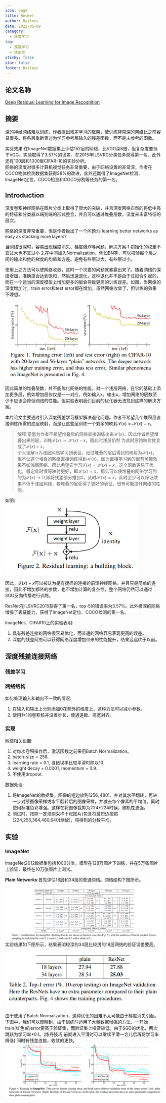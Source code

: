 ```yaml
---
icon: page
title: ResNet
author: Baileys
date: 2022-05-09
category:
  - 深度学习
tag:
  - 深度学习
  - 读论文
sticky: false
star: false
footer: Baileys
---
```


## 论文名称
[Deep Residual Learning for Image Recognition](https://arxiv.org/abs/1512.03385)


## 摘要
深的神经网络难以训练，作者提出残差学习的框架，使训练非常深的网络比之前容易很多。将各层重新表述为学习参考层输入的残差函数，而不是未参考的函数。  

实验效果:在ImageNet数据集上评估152层的网络，比VGG深8倍，但复杂度要低于VGG。实验取得了3.57%的误差，在2015年ILSVRC分类任务获得第一名，此外还有100层和1000层CIFAR-10的实验分析。  
网络的深度对很多计算机视觉任务非常重要，由于网络设置的非常深，作者在COCO物体检测数据集获得28%的改进，此外还赢得了ImageNet检测、ImageNet定位、COCO检测和COCO分割等任务的第一名。

## Introduction
深度卷积神经网络在图片分类上取得了很大的突破，并且深度网络自然的将低中高的特征和分类器以端到端的形式整合，并且可以通过堆叠层数，深度来丰富特征的层次。  

网络的深度非常重要，但是作者抛出了一个问题:Is learning better networks as easy as stacking more layers?  

当网络很深时，容易出现梯度消失、梯度爆炸等问题，解决方案:1.初始化的权重不宜过大也不宜过小 2.在中间加入Normalization，例如BN等，可以校验每个层之间的输出和他的梯度的均值和方差。避免有些层过大，有些层过小。  

使用上述方法可以使网络收敛，这时一个次要的问题就暴露出来了。随着网络的深度增加，准确度会达到饱和，然后迅速退化，这种退化并不是由于过拟合引起的，而在一个适当的深度模型上增加更多的层会导致更高的训练误差。如图，当网络的深度增加时，train error和test error都在增加。虽然网络收敛了，但训练的效果不理想。    
![acc degrade](/DeepLearning/ReadingPapers/ResNet/1.png)

因此简单的堆叠层数，并不能优化网络的性能，对一个浅层网络，在它的基础上添加更多层，例如增加层仅仅是一一对应，例如输入x，输出x，增加网络的层数至少不应该会降低网络的性能。但实验表明我们目前的优化器无法找到这样的解决方案。  

本片论文主要通过引入深度残差学习框架解决退化问题。作者不希望几个堆积层直接训练所需的底层映射，而是让这些层训练一个剩余的映射$\mathcal{F}(x)=\mathcal{H}(x)-x$。  
> 解释:意思为作者不希望堆叠后的网络直接训练出来$\mathcal{H}(x)$，因此作者希望堆叠出来的层，训练$\mathcal{F}(x):=\mathcal{H}(x)-x$，而此时浅层仍然 为此时原始映射就变成了$\mathcal{F}(x)+x$。  
> 个人理解:x为浅层网络学习到表征，经过堆叠的层后得到的映射为$\mathcal{H}(x)$，但不让这个堆叠的网络直接训练得到$\mathcal{H}(x)$，因为直接学习到的很有可能效果不如浅层网络，因此希望它学习$\mathcal{F}(x)=\mathcal{H}(x)-x$，这个函数更易于优化，假定此时恒等映射更好，即$\mathcal{H}(x)=x$，那么可以使堆叠的网络学习到的为$\mathcal{F}(x){\rightarrow}0$,即将残差部分推到0，此时$\mathcal{H}(x)=x$，此时至少可以保证效果不低于浅层网络，若堆叠的层获得了更好的表征，很有可能提升网络的性能。   

如图:  
![Residual learning](/DeepLearning/ReadingPapers/ResNet/2.png)

因此，$\mathcal{F}(x)+x$可以被认为是有捷径的连接的前馈神经网络。并且只是简单的连接，因此不增加额外的参数，也不增加计算的复杂性，整个网络仍然可以通过SGD反向传播进行训练。  

ResNet在ILSVRC2015获得了第一名，top-5的错误率为3.57%。此外极深的网络增强了表征能力，获得了ImageNet定位、COCO检测的第一名。  

ImageNet、CIFAR10上的实验表明:  
1. 具有残差连接的网络很容易优化，而普通的网络容易表现更高的误差。  
2. 深度的残差网络可以获得网络深度增加带来的性能提升，结果远远优于以前。  



## 深度残差连接网络

### 残差学习


### 网络结构

如何处理输入和输出不一致的情况:  
1. 在输入和输出上分别添加0在额外的维度上，这种方法可以减小参数。  
2. 使用1*1的卷积核并设置步长，使通道数、高宽对齐。  

### 实现


网络相关设置:  
1. 对每次卷积操作后，激活函数之前采用Batch Normalization。  
2. batch-size = 256.  
3. learning rate = 0.1, 当错误率比较平滑时除以10.  
4. weight decay = 0.0001, momentum = 0.9.
5. 不使用dropout.  

数据处理:  
1. 将ImageNet的数据集，图像的短边放到$[256,480]$，并对其水平翻转，再进一步对原图像采样或水平翻转后的图像采样，并减去每个像素的平均值。同时使用标准色彩增强。这样在将图像裁剪为224*224时候，随机性更强。
2. 测试时，按照一定规则采样十张图片(包含将最短边按照[224,256,384,480,640]缩放)，将得到的分数平均。


## 实验

### ImageNet
ImageNet2012数据集包括1000分类，模型在128万图片下训练，并在5万张图片上验证，最终在10万张图片上测试。  

**Plain Networks**:首先评估18层和34层的普通网络。网络结构下图所示。  
![architecture](/DeepLearning/ReadingPapers/ResNet/3.png)  
实验结果如下图所示，结果表明较深的34层比较浅的18层网络的验证误差要高。  
![architecture](/DeepLearning/ReadingPapers/ResNet/4.png)  

由于使用了Batch Normalization，这种优化的困难不太可能由于梯度消失引起。  
下图中，我们可以观察到，由于训练时运用了大量数据增强的方法，一开始train(红色)的error要高于验证集，而验证集上噪音较低。由于SGD的优化，两次跳跃为学习率*0.1。(炼丹技巧:前期进入平滑时可以继续平滑一会儿后再将学习率降低) 同时有残差连接，收敛的更快。
![architecture](/DeepLearning/ReadingPapers/ResNet/5.png)  





